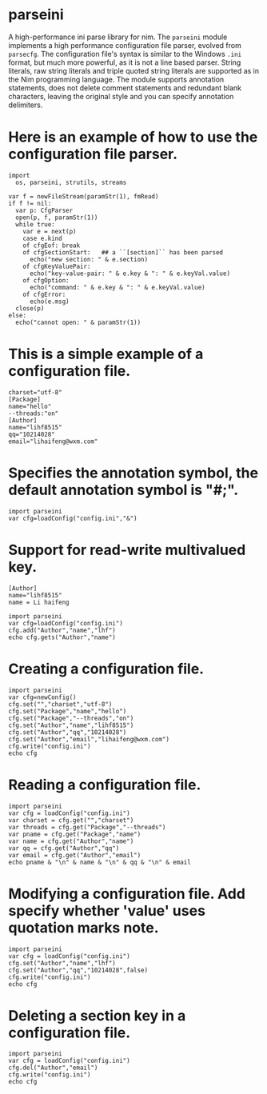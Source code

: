 # parseini
A high-performance ini parse library for nim.
The ``parseini`` module implements a high performance configuration file
parser, evolved from ``parsecfg``.
The configuration file's syntax is similar to the Windows ``.ini``
format, but much more powerful, as it is not a line based parser. String
literals, raw string literals and triple quoted string literals are 
supported as in the Nim programming language.
The module supports annotation statements, does not delete comment
statements and redundant blank characters, leaving the original style
and you can specify annotation delimiters.

Here is an example of how to use the configuration file parser.
=============================================================

    import
      os, parseini, strutils, streams

    var f = newFileStream(paramStr(1), fmRead)
    if f != nil:
      var p: CfgParser
      open(p, f, paramStr(1))
      while true:
        var e = next(p)
        case e.kind
        of cfgEof: break
        of cfgSectionStart:   ## a ``[section]`` has been parsed
          echo("new section: " & e.section)
        of cfgKeyValuePair:
          echo("key-value-pair: " & e.key & ": " & e.keyVal.value)
        of cfgOption:
          echo("command: " & e.key & ": " & e.keyVal.value)
        of cfgError:
          echo(e.msg)
      close(p)
    else:
      echo("cannot open: " & paramStr(1))

This is a simple example of a configuration file.
===============================================

    charset="utf-8"
    [Package]
    name="hello"
    --threads:"on"
    [Author]
    name="lihf8515"
    qq="10214028"
    email="lihaifeng@wxm.com"
    
Specifies the annotation symbol, the default annotation symbol is "#;".
=====================================================================

    import parseini
    var cfg=loadConfig("config.ini","&")
    
Support for read-write multivalued key.
======================================
    [Author]
    name="lihf8515"
    name = Li haifeng

    import parseini
    var cfg=loadConfig("config.ini")
    cfg.add("Author","name","lhf")
    echo cfg.gets("Author","name")
    
Creating a configuration file.
============================

    import parseini
    var cfg=newConfig()
    cfg.set("","charset","utf-8")
    cfg.set("Package","name","hello")
    cfg.set("Package","--threads","on")
    cfg.set("Author","name","lihf8515")
    cfg.set("Author","qq","10214028")
    cfg.set("Author","email","lihaifeng@wxm.com")
    cfg.write("config.ini")
    echo cfg

Reading a configuration file.
===========================

    import parseini
    var cfg = loadConfig("config.ini")
    var charset = cfg.get("","charset")
    var threads = cfg.get("Package","--threads")
    var pname = cfg.get("Package","name")
    var name = cfg.get("Author","name")
    var qq = cfg.get("Author","qq")
    var email = cfg.get("Author","email")
    echo pname & "\n" & name & "\n" & qq & "\n" & email

Modifying a configuration file.
Add specify whether 'value' uses quotation marks note.
======================================================

    import parseini
    var cfg = loadConfig("config.ini")
    cfg.set("Author","name","lhf")
    cfg.set("Author","qq","10214028",false)
    cfg.write("config.ini")
    echo cfg

Deleting a section key in a configuration file.
=============================================

    import parseini
    var cfg = loadConfig("config.ini")
    cfg.del("Author","email")
    cfg.write("config.ini")
    echo cfg
